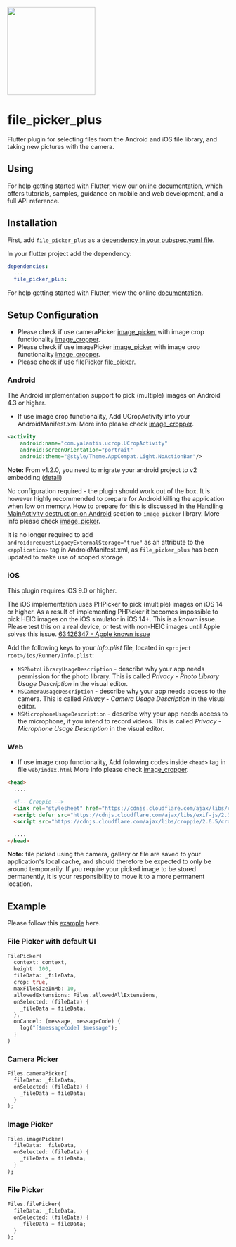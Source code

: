 [<img src="https://techdirr.com/techdirr.png" width="200" />](https://techdirr.com)

# file_picker_plus

Flutter plugin for selecting files from the Android and iOS file library, and taking new pictures with the camera.

## Using

For help getting started with Flutter, view our
[online documentation](https://pub.dev/documentation/file_picker_plus/latest), which offers tutorials,
samples, guidance on mobile and web development, and a full API reference.

## Installation

First, add `file_picker_plus` as a [dependency in your pubspec.yaml file](https://flutter.dev/docs/development/platform-integration/platform-channels).

In your flutter project add the dependency:

```yml
dependencies:
  ...
  file_picker_plus:
```

For help getting started with Flutter, view the online
[documentation](https://flutter.io/).

## Setup Configuration

- Please check if use cameraPicker [image_picker](https://pub.dev/packages/image_picker) with image crop functionality [image_cropper](https://pub.dev/packages/image_cropper).
- Please check if use imagePicker [image_picker](https://pub.dev/packages/image_picker) with image crop functionality [image_cropper](https://pub.dev/packages/image_cropper).
- Please check if use filePicker [file_picker](https://pub.dev/packages/file_picker).


### Android

The Android implementation support to pick (multiple) images on Android 4.3 or higher.

- If use image crop functionality, Add UCropActivity into your AndroidManifest.xml
More info please check [image_cropper](https://pub.dev/packages/image_cropper).
````xml
<activity
    android:name="com.yalantis.ucrop.UCropActivity"
    android:screenOrientation="portrait"
    android:theme="@style/Theme.AppCompat.Light.NoActionBar"/>
````
**Note:** From v1.2.0, you need to migrate your android project to v2 embedding ([detail](https://github.com/flutter/flutter/wiki/Upgrading-pre-1.12-Android-projects))

No configuration required - the plugin should work out of the box. It is
however highly recommended to prepare for Android killing the application when
low on memory. How to prepare for this is discussed in the [Handling
MainActivity destruction on Android](https://pub.dev/packages/image_picker)
section to `image_picker` library.
More info please check [image_picker](https://pub.dev/packages/image_picker).

It is no longer required to add `android:requestLegacyExternalStorage="true"` as an attribute to the `<application>` tag in AndroidManifest.xml, as `file_picker_plus` has been updated to make use of scoped storage.


### iOS

This plugin requires iOS 9.0 or higher.

The iOS implementation uses PHPicker to pick (multiple) images on iOS 14 or higher.
As a result of implementing PHPicker it becomes impossible to pick HEIC images on the iOS simulator in iOS 14+. This is a known issue. Please test this on a real device, or test with non-HEIC images until Apple solves this issue. [63426347 - Apple known issue](https://www.google.com/search?q=63426347+apple&sxsrf=ALeKk01YnTMid5S0PYvhL8GbgXJ40ZS[…]t=gws-wiz&ved=0ahUKEwjKh8XH_5HwAhWL_rsIHUmHDN8Q4dUDCA8&uact=5)

Add the following keys to your _Info.plist_ file, located in `<project root>/ios/Runner/Info.plist`:

* `NSPhotoLibraryUsageDescription` - describe why your app needs permission for the photo library. This is called _Privacy - Photo Library Usage Description_ in the visual editor.
* `NSCameraUsageDescription` - describe why your app needs access to the camera. This is called _Privacy - Camera Usage Description_ in the visual editor.
* `NSMicrophoneUsageDescription` - describe why your app needs access to the microphone, if you intend to record videos. This is called _Privacy - Microphone Usage Description_ in the visual editor.


### Web
- If use image crop functionality, Add following codes inside `<head>` tag in file `web/index.html`
More info please check [image_cropper](https://pub.dev/packages/image_cropper).

```html
<head>
  ....

  <!-- Croppie -->
  <link rel="stylesheet" href="https://cdnjs.cloudflare.com/ajax/libs/croppie/2.6.5/croppie.css" />
  <script defer src="https://cdnjs.cloudflare.com/ajax/libs/exif-js/2.3.0/exif.js"></script>
  <script src="https://cdnjs.cloudflare.com/ajax/libs/croppie/2.6.5/croppie.min.js"></script>

  ....
</head>
```


**Note:** file picked using the camera, gallery or file are saved to your application's local cache, and should therefore be expected to only be around temporarily.
If you require your picked image to be stored permanently, it is your responsibility to move it to a more permanent location.


## Example

Please follow this [example](https://github.com/techdirrdev/file_picker_plus/tree/master/example) here.


### File Picker with default UI

```dart
FilePicker(
  context: context,
  height: 100,
  fileData: _fileData,
  crop: true,
  maxFileSizeInMb: 10,
  allowedExtensions: Files.allowedAllExtensions,
  onSelected: (fileData) {
    _fileData = fileData;
  },
  onCancel: (message, messageCode) {
    log("[$messageCode] $message");
  }
)
```

### Camera Picker

```dart
Files.cameraPicker(
  fileData: _fileData,
  onSelected: (fileData) {
    _fileData = fileData;
  }
);
```

### Image Picker

```dart
Files.imagePicker(
  fileData: _fileData,
  onSelected: (fileData) {
    _fileData = fileData;
  }
);
```

### File Picker

```dart
Files.filePicker(
  fileData: _fileData,
  onSelected: (fileData) {
    _fileData = fileData;
  }
);
```